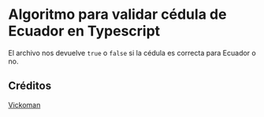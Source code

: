 # Algoritmo para validar cédula de Ecuador en Typescript
El archivo nos devuelve `true` o `false` si la cédula es correcta para Ecuador o no.

## Créditos

[Vickoman](https://gist.github.com/vickoman)
